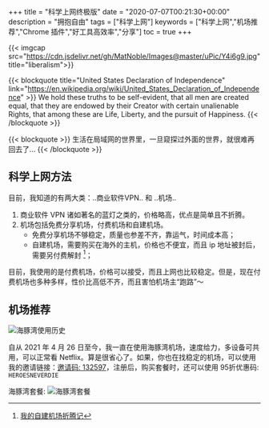 +++
title = "科学上网终极版"
date = "2020-07-07T00:21:30+00:00"
description = "拥抱自由"
tags = ["科学上网"]
keywords = ["科学上网","机场推荐","Chrome 插件","好工具高效率","分享"]
toc = true
+++

{{< imgcap src="https://cdn.jsdelivr.net/gh/MatNoble/Images@master/uPic/Y4i6g9.jpg" title="liberalism">}}

{{< blockquote title="United States Declaration of Independence" link="https://en.wikipedia.org/wiki/United_States_Declaration_of_Independence" >}}
We hold these truths to be self-evident, that all men are created equal, that they are endowed by their Creator with certain unalienable Rights, that among these are Life, Liberty, and the pursuit of Happiness.
{{< /blockquote  >}}

{{< blockquote  >}}
生活在局域网的世界里，一旦窥探过外面的世界，就很难再回去了...
{{< /blockquote >}}

## 科学上网方法

目前，我知道的有两大类：..商业软件VPN.. 和 ..机场.. 

1. 商业软件 VPN 诸如著名的蓝灯之类的，价格略高，优点是简单且不折腾。
2. 机场包括免费分享机场，付费机场和自建机场。
    - 免费分享机场不够稳定，质量也参差不齐，靠运气，时间成本高；
    - 自建机场，需要购买在海外的主机，价格也不便宜，而且 ip 地址被封后，需要另付费解封 [^1]； 

目前，我使用的是付费机场，价格可以接受，而且上网也比较稳定。但是，现在付费机场也多种多样，性价比高低不齐，而且害怕机场主“跑路”～

## 机场推荐

 <img src="https://cdn.jsdelivr.net/gh/MatNoble/Images/win/hitun-230630.png" title="" alt="海豚湾使用历史" data-align="center">

 自从 2021 年 4 月 26 日至今，我一直在使用海豚湾机场，速度给力，多设备可共用，可以正常看 Netflix。算是很省心了。如果，你也在找稳定的机场，可以使用我的邀请链接：[邀请码: 132597](https://cdn99.manage.hitun.io/auth/register?affid=132597)，注册后，购买套餐时，还可以使用 95折优惠码: `HEROESNEVERDIE`
  
  海豚湾套餐:
  <img src="https://cdn.jsdelivr.net/gh/MatNoble/Images@master/uPic/er93dD.png" title="" alt="海豚湾套餐" data-align="center">

[^1]: [我的自建机场折腾记](https://matnoble.github.io/tech/ubuntu/ubuntu-ssr/#下面介绍一下我用的机场)
